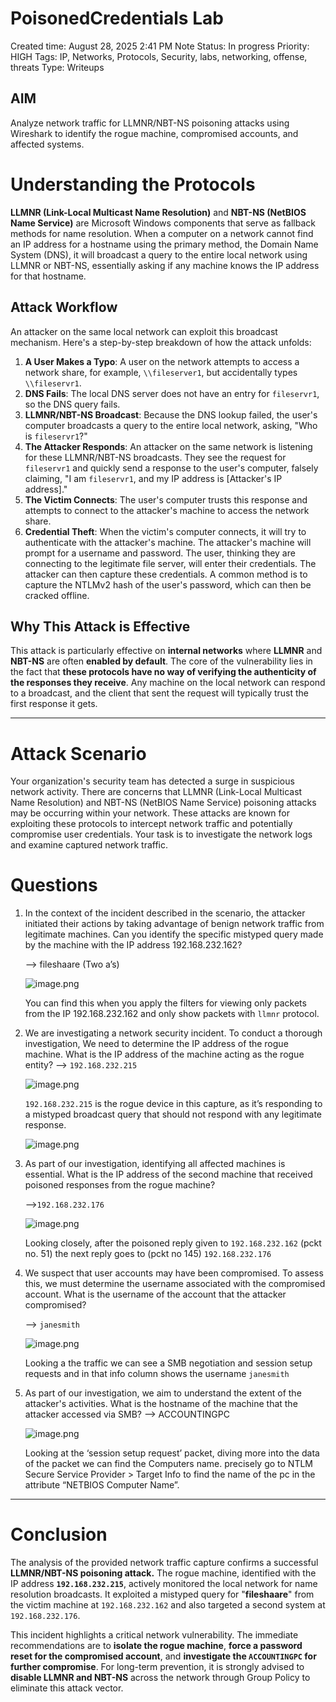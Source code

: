 # PoisonedCredentials Lab

Created time: August 28, 2025 2:41 PM
Note Status: In progress
Priority: HIGH
Tags: IP, Networks, Protocols, Security, labs, networking, offense, threats
Type: Writeups

## AIM

Analyze network traffic for LLMNR/NBT-NS poisoning attacks using Wireshark to identify the rogue machine, compromised accounts, and affected systems.

# **Understanding the Protocols**

**LLMNR (Link-Local Multicast Name Resolution)** and **NBT-NS (NetBIOS Name Service)** are Microsoft Windows components that serve as fallback methods for name resolution. When a computer on a network cannot find an IP address for a hostname using the primary method, the Domain Name System (DNS), it will broadcast a query to the entire local network using LLMNR or NBT-NS, essentially asking if any machine knows the IP address for that hostname.

## Attack Workflow

An attacker on the same local network can exploit this broadcast mechanism. Here's a step-by-step breakdown of how the attack unfolds:

1. **A User Makes a Typo**: A user on the network attempts to access a network share, for example, `\\fileserver1`, but accidentally types `\\fileservr1`.
2. **DNS Fails**: The local DNS server does not have an entry for `fileservr1`, so the DNS query fails.
3. **LLMNR/NBT-NS Broadcast**: Because the DNS lookup failed, the user's computer broadcasts a query to the entire local network, asking, "Who is `fileservr1`?"
4. **The Attacker Responds**: An attacker on the same network is listening for these LLMNR/NBT-NS broadcasts. They see the request for `fileservr1` and quickly send a response to the user's computer, falsely claiming, "I am `fileservr1`, and my IP address is [Attacker's IP address]."
5. **The Victim Connects**: The user's computer trusts this response and attempts to connect to the attacker's machine to access the network share.
6. **Credential Theft**: When the victim's computer connects, it will try to authenticate with the attacker's machine. The attacker's machine will prompt for a username and password. The user, thinking they are connecting to the legitimate file server, will enter their credentials. The attacker can then capture these credentials. A common method is to capture the NTLMv2 hash of the user's password, which can then be cracked offline.

## **Why This Attack is Effective**

This attack is particularly effective on **internal networks** where **LLMNR** and **NBT-NS** are often **enabled by default**. The core of the vulnerability lies in the fact that **these protocols have no way of verifying the authenticity of the responses they receive**. Any machine on the local network can respond to a broadcast, and the client that sent the request will typically trust the first response it gets.

---

# Attack Scenario

Your organization's security team has detected a surge in suspicious network activity. There are concerns that LLMNR (Link-Local Multicast Name Resolution) and NBT-NS (NetBIOS Name Service) poisoning attacks may be occurring within your network. These attacks are known for exploiting these protocols to intercept network traffic and potentially compromise user credentials. Your task is to investigate the network logs and examine captured network traffic.

# Questions

1. In the context of the incident described in the scenario, the attacker initiated their actions by taking advantage of benign network traffic from legitimate machines. Can you identify the specific mistyped query made by the machine with the IP address 192.168.232.162?
    
    —> fileshaare (Two a’s)
    
    ![image.png](image.png)
    
    You can find this when you apply the filters for viewing only packets from the IP 192.168.232.162 and only show packets with `llmnr` protocol.
    

1. We are investigating a network security incident. To conduct a thorough investigation, We need to determine the IP address of the rogue machine. What is the IP address of the machine acting as the rogue entity?
—> `192.168.232.215` 
    
    ![image.png](image%201.png)
    
    `192.168.232.215` is the rogue device in this capture, as it’s responding to a mistyped broadcast query that should not respond with any legitimate response.
    
    ![image.png](image%202.png)
    

1. As part of our investigation, identifying all affected machines is essential. What is the IP address of the second machine that received poisoned responses from the rogue machine?
    
    —>`192.168.232.176`
    
    ![image.png](image%203.png)
    
    Looking closely, after the poisoned reply given to `192.168.232.162` (pckt no. 51) the next reply goes to (pckt no 145) `192.168.232.176` 
    
2. We suspect that user accounts may have been compromised. To assess this, we must determine the username associated with the compromised account. What is the username of the account that the attacker compromised?
    
    —> `janesmith`
    
    ![image.png](image%204.png)
    
    Looking a the traffic we can see a SMB negotiation and session setup requests and in that info column shows the username `janesmith`
    

1. As part of our investigation, we aim to understand the extent of the attacker's activities. What is the hostname of the machine that the attacker accessed via SMB?
—> ACCOUNTINGPC
    
    ![image.png](image%205.png)
    
    Looking at the ‘session setup request’ packet, diving more into the data of the packet we can find the Computers name. precisely go to NTLM Secure Service Provider > Target Info to find the name of the pc in the attribute “NETBIOS Computer Name”.
    

---

# Conclusion

The analysis of the provided network traffic capture confirms a successful **LLMNR/NBT-NS poisoning attack.** The rogue machine, identified with the IP address **`192.168.232.215`**, actively monitored the local network for name resolution broadcasts. It exploited a mistyped query for "**fileshaare**" from the victim machine at `192.168.232.162` and also targeted a second system at `192.168.232.176`.

This incident highlights a critical network vulnerability. The immediate recommendations are to **isolate the rogue machine**, **force a password reset for the compromised account**, and **investigate the `ACCOUNTINGPC` for further compromise**. For long-term prevention, it is strongly advised to **disable LLMNR and NBT-NS** across the network through Group Policy to eliminate this attack vector.